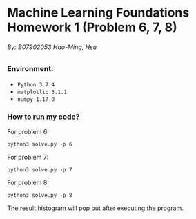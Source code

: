 # Machine Learning Foundations Homework 1 (Problem 6, 7, 8)

###### By: B07902053 Hao-Ming, Hsu

### Environment:

- `Python 3.7.4`
- `matplotlib 3.1.1`
- `numpy 1.17.0`

### How to run my code?

For problem 6:
```
python3 solve.py -p 6
```

For problem 7:
```
python3 solve.py -p 7
```

For problem 8:
```
python3 solve.py -p 8
```

The result histogram will pop out after executing the program.